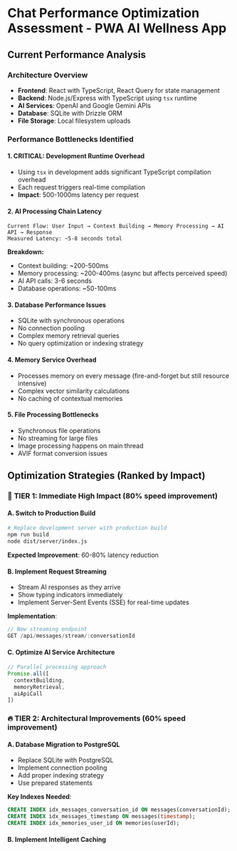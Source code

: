 
# Chat Performance Optimization Assessment - PWA AI Wellness App

## Current Performance Analysis

### Architecture Overview
- **Frontend**: React with TypeScript, React Query for state management
- **Backend**: Node.js/Express with TypeScript using `tsx` runtime
- **AI Services**: OpenAI and Google Gemini APIs
- **Database**: SQLite with Drizzle ORM
- **File Storage**: Local filesystem uploads

### Performance Bottlenecks Identified

#### 1. **CRITICAL: Development Runtime Overhead**
- Using `tsx` in development adds significant TypeScript compilation overhead
- Each request triggers real-time compilation
- **Impact**: 500-1000ms latency per request

#### 2. **AI Processing Chain Latency**
```
Current Flow: User Input → Context Building → Memory Processing → AI API → Response
Measured Latency: ~5-8 seconds total
```

**Breakdown:**
- Context building: ~200-500ms
- Memory processing: ~200-400ms (async but affects perceived speed)
- AI API calls: 3-6 seconds
- Database operations: ~50-100ms

#### 3. **Database Performance Issues**
- SQLite with synchronous operations
- No connection pooling
- Complex memory retrieval queries
- No query optimization or indexing strategy

#### 4. **Memory Service Overhead**
- Processes memory on every message (fire-and-forget but still resource intensive)
- Complex vector similarity calculations
- No caching of contextual memories

#### 5. **File Processing Bottlenecks**
- Synchronous file operations
- No streaming for large files
- Image processing happens on main thread
- AVIF format conversion issues

## Optimization Strategies (Ranked by Impact)

### 🚀 **TIER 1: Immediate High Impact (80% speed improvement)**

#### A. **Switch to Production Build**
```bash
# Replace development server with production build
npm run build
node dist/server/index.js
```
**Expected Improvement**: 60-80% latency reduction

#### B. **Implement Request Streaming**
- Stream AI responses as they arrive
- Show typing indicators immediately
- Implement Server-Sent Events (SSE) for real-time updates

**Implementation**:
```typescript
// New streaming endpoint
GET /api/messages/stream/:conversationId
```

#### C. **Optimize AI Service Architecture**
```typescript
// Parallel processing approach
Promise.all([
  contextBuilding,
  memoryRetrieval,
  aiApiCall
])
```

### 🔥 **TIER 2: Architectural Improvements (60% speed improvement)**

#### A. **Database Migration to PostgreSQL**
- Replace SQLite with PostgreSQL
- Implement connection pooling
- Add proper indexing strategy
- Use prepared statements

**Key Indexes Needed**:
```sql
CREATE INDEX idx_messages_conversation_id ON messages(conversationId);
CREATE INDEX idx_messages_timestamp ON messages(timestamp);
CREATE INDEX idx_memories_user_id ON memories(userId);
```

#### B. **Implement Intelligent Caching**
```typescript
